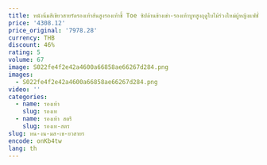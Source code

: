 ```yaml
---
title: หนังนิ่มสีเขียวสายรัดรองเท้าส้นสูงรองเท้าชี้ Toe ซิปด้านข้างเข่า-รองเท้าบูทสูงฤดูใบไม้ร่วงใหม่ผู้หญิงแฟชั่นโมเดิร์นรองเท้า
price: '4308.12'
price_original: '7978.28'
currency: THB
discount: 46%
rating: 5
volume: 67
image: S022fe4f2e42a4600a66858ae66267d284.png
images:
  - S022fe4f2e42a4600a66858ae66267d284.png
video: ''
categories:
  - name: รองเท้า
    slug: รองเท
  - name: รองเท้า สตรี
    slug: รองเท-สตร
slug: หน-งน-มส-เข-ยวสายร
encode: onKb4tw
lang: th
---
```

  